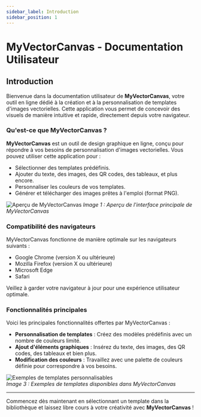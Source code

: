 ```yaml
---
sidebar_label: Introduction
sidebar_position: 1
---
```


# MyVectorCanvas - Documentation Utilisateur

## Introduction

Bienvenue dans la documentation utilisateur de **MyVectorCanvas**, votre outil en ligne dédié à la création et à la personnalisation de templates d'images vectorielles. Cette application vous permet de concevoir des visuels de manière intuitive et rapide, directement depuis votre navigateur.

### Qu'est-ce que MyVectorCanvas ?

**MyVectorCanvas** est un outil de design graphique en ligne, conçu pour répondre à vos besoins de personnalisation d'images vectorielles. Vous pouvez utiliser cette application pour :

- Sélectionner des templates prédéfinis.
- Ajouter du texte, des images, des QR codes, des tableaux, et plus encore.
- Personnaliser les couleurs de vos templates.
- Générer et télécharger des images prêtes à l'emploi (format PNG).

![Aperçu de MyVectorCanvas](/img/doc_user/welcome.jpeg)
*Image 1 : Aperçu de l'interface principale de MyVectorCanvas*

### Compatibilité des navigateurs

MyVectorCanvas fonctionne de manière optimale sur les navigateurs suivants :

- Google Chrome (version X ou ultérieure)
- Mozilla Firefox (version X ou ultérieure)
- Microsoft Edge
- Safari

Veillez à garder votre navigateur à jour pour une expérience utilisateur optimale.

### Fonctionnalités principales

Voici les principales fonctionnalités offertes par MyVectorCanvas :

- **Personnalisation de templates** : Créez des modèles prédéfinis avec un nombre de couleurs limité.
- **Ajout d'éléments graphiques** : Insérez du texte, des images, des QR codes, des tableaux et bien plus.
- **Modification des couleurs** : Travaillez avec une palette de couleurs définie pour correspondre à vos besoins.

![Exemples de templates personnalisables](#)  
*Image 3 : Exemples de templates disponibles dans MyVectorCanvas*

---

Commencez dès maintenant en sélectionnant un template dans la bibliothèque et laissez libre cours à votre créativité avec **MyVectorCanvas** !

